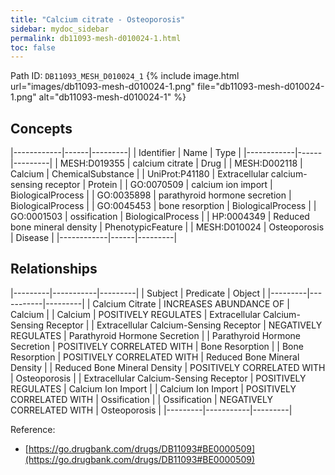 ```yaml
---
title: "Calcium citrate - Osteoporosis"
sidebar: mydoc_sidebar
permalink: db11093-mesh-d010024-1.html
toc: false 
---
```



Path ID: `DB11093_MESH_D010024_1`
{% include image.html url="images/db11093-mesh-d010024-1.png" file="db11093-mesh-d010024-1.png" alt="db11093-mesh-d010024-1" %}

## Concepts

|------------|------|---------|
| Identifier | Name | Type    |
|------------|------|---------|
| MESH:D019355 | calcium citrate | Drug |
| MESH:D002118 | Calcium | ChemicalSubstance |
| UniProt:P41180 | Extracellular calcium-sensing receptor | Protein |
| GO:0070509 | calcium ion import | BiologicalProcess |
| GO:0035898 | parathyroid hormone secretion | BiologicalProcess |
| GO:0045453 | bone resorption | BiologicalProcess |
| GO:0001503 | ossification | BiologicalProcess |
| HP:0004349 | Reduced bone mineral density | PhenotypicFeature |
| MESH:D010024 | Osteoporosis | Disease |
|------------|------|---------|

## Relationships

|---------|-----------|---------|
| Subject | Predicate | Object  |
|---------|-----------|---------|
| Calcium Citrate | INCREASES ABUNDANCE OF | Calcium |
| Calcium | POSITIVELY REGULATES | Extracellular Calcium-Sensing Receptor |
| Extracellular Calcium-Sensing Receptor | NEGATIVELY REGULATES | Parathyroid Hormone Secretion |
| Parathyroid Hormone Secretion | POSITIVELY CORRELATED WITH | Bone Resorption |
| Bone Resorption | POSITIVELY CORRELATED WITH | Reduced Bone Mineral Density |
| Reduced Bone Mineral Density | POSITIVELY CORRELATED WITH | Osteoporosis |
| Extracellular Calcium-Sensing Receptor | POSITIVELY REGULATES | Calcium Ion Import |
| Calcium Ion Import | POSITIVELY CORRELATED WITH | Ossification |
| Ossification | NEGATIVELY CORRELATED WITH | Osteoporosis |
|---------|-----------|---------|

Reference: 
  - [https://go.drugbank.com/drugs/DB11093#BE0000509](https://go.drugbank.com/drugs/DB11093#BE0000509)
